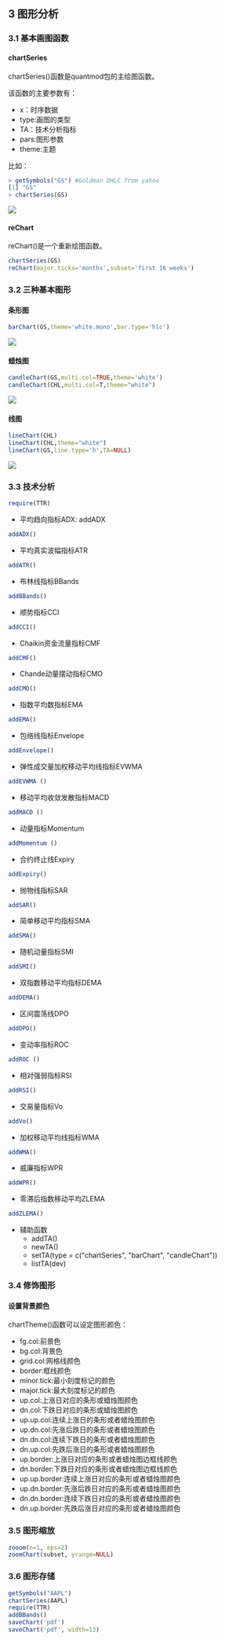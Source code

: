 ## 3 图形分析

### 3.1 基本画图函数

#### chartSeries


chartSeries()函数是quantmod包的主绘图函数。

该函数的主要参数有：

* x：时序数据
* type:画图的类型
* TA：技术分析指标
* pars:图形参数
* theme:主题

比如：

``` r
> getSymbols("GS") #Goldman OHLC from yahoo 
[1] "GS"
> chartSeries(GS) 
```

![](.img/quantmod_pic_1.png)
#### reChart

reChart()是一个重新绘图函数。

```r
chartSeries(GS) 
reChart(major.ticks='months',subset='first 16 weeks') 
```

### 3.2 三种基本图形
#### 条形图

```r
barChart(GS,theme='white.mono',bar.type='hlc')
```

![](.img/quantmod_pic_2.png)
#### 蜡烛图

```r
candleChart(GS,multi.col=TRUE,theme='white') 
candleChart(CHL,multi.col=T,theme="white")
```
![](.img/quantmod_pic_3.png)
#### 线图

```r
lineChart(CHL)
lineChart(CHL,theme="white")
lineChart(GS,line.type='h',TA=NULL) 
```
![](.img/quantmod_pic_4.png)
### 3.3 技术分析

``` r
require(TTR)
```

* 平均趋向指标ADX: addADX

``` r
addADX()
```

* 平均真实波幅指标ATR

``` r
addATR()
```

* 布林线指标BBands

``` r
addBBands()
```

* 顺势指标CCI

``` r
addCCI()
```

* Chaikin资金流量指标CMF

``` r
addCMF()
```

* Chande动量摆动指标CMO

``` r
addCMO()
```

* 指数平均数指标EMA

``` r
addEMA()
```

* 包络线指标Envelope

``` r
addEnvelope()
```

* 弹性成交量加权移动平均线指标EVWMA

``` r
addEVWMA ()
```

* 移动平均收敛发散指标MACD

``` r
addMACD ()
```

* 动量指标Momentum

``` r
addMomentum ()
```

* 合约终止线Expiry

``` r
addExpiry()
```

* 抛物线指标SAR
 
``` r
addSAR()
```

* 简单移动平均指标SMA

``` r
addSMA()
```

* 随机动量指标SMI

``` r
addSMI()
```

* 双指数移动平均指标DEMA
 
``` r
addDEMA()
```

* 区间震荡线DPO

``` r
addDPO()
```

* 变动率指标ROC

``` r
addROC ()
```

* 相对强弱指标RSI

``` r
addRSI()
```

* 交易量指标Vo

``` r
addVo()
```

* 加权移动平均线指标WMA

``` r
addWMA()
```

* 威廉指标WPR

``` r
addWPR()
```

* 零滞后指数移动平均ZLEMA

``` r
addZLEMA()
```

* 辅助函数
  * addTA()
  * newTA()
  * setTA(type = c("chartSeries", "barChart", "candleChart"))
  * listTA(dev)

### 3.4 修饰图形

#### 设置背景颜色

chartTheme()函数可以设定图形颜色：

* fg.col:前景色
* bg.col:背景色
* grid.col:网格线颜色
* border:框线颜色
* minor.tick:最小刻度标记的颜色
* major.tick:最大刻度标记的颜色
* up.col:上涨日对应的条形或蜡烛图颜色
* dn.col:下跌日对应的条形或蜡烛图颜色
* up.up.col:连续上涨日的条形或者蜡烛图颜色
* up.dn.col:先涨后跌日的条形或者蜡烛图颜色
* dn.dn.col:连续下跌日的条形或者蜡烛图颜色
* dn.up.col:先跌后涨日的条形或者蜡烛图颜色
* up.border:上涨日对应的条形或者蜡烛图边框线颜色
* dn.border:下跌日对应的条形或者蜡烛图边框线颜色
* up.up.border:连续上涨日对应的条形或者蜡烛图颜色
* up.dn.border:先涨后跌日对应的条形或者蜡烛图颜色
* dn.dn.border:连续下跌日对应的条形或者蜡烛图颜色
* dn.up.border:先跌后涨日对应的条形或者蜡烛图颜色

### 3.5 图形缩放

``` r
zooom(n=1, eps=2)
zoomChart(subset, yrange=NULL)
```

### 3.6  图形存储

``` r
getSymbols("AAPL")
chartSeries(AAPL)
require(TTR)
addBBands()
saveChart('pdf')
saveChart('pdf', width=13)
```
